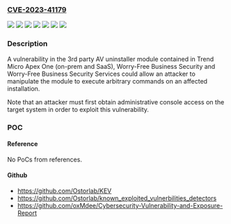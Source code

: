 ### [CVE-2023-41179](https://cve.mitre.org/cgi-bin/cvename.cgi?name=CVE-2023-41179)
![](https://img.shields.io/static/v1?label=Product&message=Trend%20Micro%20Apex%20One&color=blue)
![](https://img.shields.io/static/v1?label=Product&message=Trend%20Micro%20Worry-Free%20Business%20Security%20Services&color=blue)
![](https://img.shields.io/static/v1?label=Product&message=Trend%20Micro%20Worry-Free%20Business%20Security&color=blue)
![](https://img.shields.io/static/v1?label=Version&message=10.0%20SP1%3C%2010.0%20SP1%20Build%202495%20&color=brighgreen)
![](https://img.shields.io/static/v1?label=Version&message=2019%20(14.0)%3C%2014.0.0.12380%20&color=brighgreen)
![](https://img.shields.io/static/v1?label=Version&message=SaaS%3C%206.7.3578%20%2F%2014.3.1105%20%20&color=brighgreen)
![](https://img.shields.io/static/v1?label=Vulnerability&message=n%2Fa&color=brighgreen)

### Description

A vulnerability in the 3rd party AV uninstaller module contained in Trend Micro Apex One (on-prem and SaaS), Worry-Free Business Security and Worry-Free Business Security Services could allow an attacker to manipulate the module to execute arbitrary commands on an affected installation.Note that an attacker must first obtain administrative console access on the target system in order to exploit this vulnerability.

### POC

#### Reference
No PoCs from references.

#### Github
- https://github.com/Ostorlab/KEV
- https://github.com/Ostorlab/known_exploited_vulnerbilities_detectors
- https://github.com/oxMdee/Cybersecurity-Vulnerability-and-Exposure-Report

